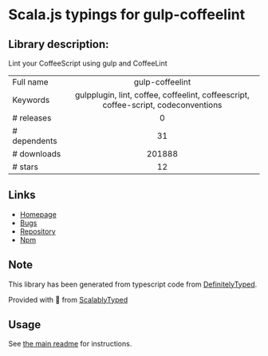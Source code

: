 
# Scala.js typings for gulp-coffeelint


## Library description:
Lint your CoffeeScript using gulp and CoffeeLint

|                    |                 |
| ------------------ | :-------------: |
| Full name          | gulp-coffeelint |
| Keywords           | gulpplugin, lint, coffee, coffeelint, coffeescript, coffee-script, codeconventions |
| # releases         | 0 |
| # dependents       | 31 |
| # downloads        | 201888 |
| # stars            | 12 |

## Links
- [Homepage](https://github.com/janraasch/gulp-coffeelint#readme)
- [Bugs](https://github.com/janraasch/gulp-coffeelint/issues)
- [Repository](https://github.com/janraasch/gulp-coffeelint)
- [Npm](https://www.npmjs.com/package/gulp-coffeelint)
    


## Note
This library has been generated from typescript code from [DefinitelyTyped](https://definitelytyped.org).

Provided with :purple_heart: from [ScalablyTyped](https://github.com/oyvindberg/ScalablyTyped)

## Usage
See [the main readme](../../readme.md) for instructions.


